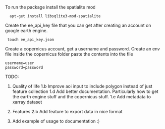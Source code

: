 To run the package install the spatialite mod
```
  apt-get install libsqlite3-mod-spatialite
```

Create the ee_api_key file that you can get after creating an account on google earth engine.
```
 touch ee_api_key.json
```

Create a copernicus account, get a username and password. Create an env file inside the copernicus folder
paste the contents into the file 

```
username=user
password=password
```
TODO: 

1. Quality of life
    1.b Improve aoi input to include polygon instead of just feature collection
    1.d Add better documentation. Particularly how to get the earth engine stuff and the copernicus stuff.
    1.e Add metadata to xarray dataset
2. Features
    2.b Add feature to export data in nice format

3. Add example of usage to documentation :)
